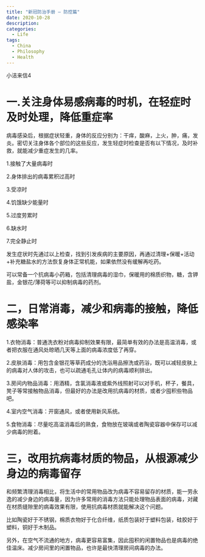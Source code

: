 ```yaml
---
title: "新冠防治手册 — 防控篇"
date: 2020-10-28
description: 
categories:
  - Life
tags:
  - China
  - Philosophy
  - Health
---
```


小洁来信4

# **一.关注身体易感病毒的时机，在轻症时及时处理，降低重症率**

病毒感染后，根据症状轻重，身体的反应分别为：干痒，酸麻，上火，肿，痛，发炎。密切关注身体各个部位的这些反应，发生轻症时检查是否有以下情况，及时补救，就能减少重症发生的几率。

1.接触了大量病毒时

2.身体排出的病毒累积过高时

3.受凉时

4.饥饿缺少能量时

5.过度劳累时

6.缺水时

7.完全静止时

发生症状时先通过以上检查，找到引发疾病的主要原因，再通过清理+保暖+活动+补充糖盐水的方法恢复身体正常机能，如果依然没有缓解再吃药。

可以常备一个抗病毒小药箱，包括清理病毒的湿巾，保暖用的棉质织物，糖，含钾盐，金银花/薄荷等可以抑制病毒的药剂。



# **二，日常消毒，减少和病毒的接触，降低感染率**

1.衣物消毒：普通洗衣粉对病毒抑制效果有限，最简单有效的办法是高温消毒，或者把衣服在通风处晾晒几天等上面的病毒浓度低了再穿。

2.皮肤消毒：用包含金银花等草药成分的洗浴用品擦洗或药浴，既可以减轻皮肤上的病毒对人体的攻击，也可以疏通毛孔让体内的病毒顺利排出。

3.房间内物品消毒：用酒精，含氯消毒液或紫外线照射可以对手机，杯子，餐具，凳子等常接触物品消毒，但最好的办法是改用抗病毒的材质，或者少囤积些物品吧。

4.室内空气消毒：开窗通风，或者使用新风系统。

5.食物消毒：尽量吃高温消毒后的熟食，食物放在玻璃或者陶瓷容器中保存可以减少病毒的附着。

# **三，改用抗病毒材质的物品，从根源减少身边的病毒留存**

和频繁清理消毒相比，将生活中的常用物品改为病毒不容易留存的材质，能一劳永逸的减少身边的病毒量，因为许多常用的消毒方法只能处理物品表面的病毒，对藏在材质缝隙里的病毒效果有限，使用抗病毒材质就能解决这个问题。

比如陶瓷好于不锈钢，棉质衣物好于化合纤维，纸质包装好于塑料包装，硅胶好于塑料，铜好于木制品。

另外，在空气不流通的地方，病毒更容易富集，因此囤积的闲置物品也是病毒的绝佳温床。减少房间里的闲置物品，也许是最快清理房间病毒的办法。